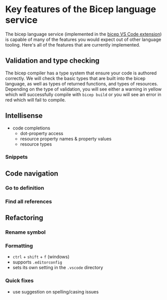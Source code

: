 # Key features of the Bicep language service

The bicep language service (implemented in the [bicep VS Code extension](./installing.md/install-the-bicep-vs-code-extension)) is capable of many of the features you would expect out of other language tooling. Here's all of the features that are currently implemented.

## Validation and type checking

The bicep compiler has a type system that ensure your code is authored correctly. We will check the basic types that are built into the bicep language, as well as types of returned functions, and types of resources. Depending on the type of validation, you will see either a warning in yellow which will successfully compile with `bicep build` or you will see an error in red which will fail to compile.

## Intellisense

* code completions
  * dot-property access
  * resource property names & property values
  * resource types

### Snippets

## Code navigation

### Go to definition

### Find all references

## Refactoring

### Rename symbol

### Formatting

* `ctrl` + `shift` + `f` (windows)
* supports `.editorconfig`
* sets its own setting in the `.vscode` directory

### Quick fixes

* use suggestion on spelling/casing issues

